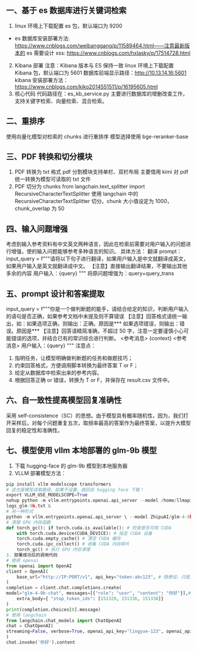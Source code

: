 ## 一、基于 es 数据库进行关键词检索
1. linux 环境上下载配置 es 包，默认端口为 9200
- es 数据库安装部署方法: https://www.cnblogs.com/weibanggang/p/11589464.html——注意最新版本的 
es 需要设计 xss: https://www.cnblogs.com/hxlasky/p/17514728.html
2. Kibana 部署
注意：Kibana 版本与 ES 保持一致
linux 环境上下载配置 Kibana 包，默认端口为 5601
数据库前端显示路径：http://10.13.14.16:5601
kibana 安装部署方法：https://www.cnblogs.com/kiko2014551511/p/16195605.html
3. 核心代码
代码路径在：es_kb_service.py
主要进行数据库的增删改查工作，支持关键字检索、向量检索、混合检索。
## 二、重排序
使用向量化模型对检索的 chunks 进行重排序
模型选择使用 bge-reranker-base
## 三、PDF 转换和切分模块
1. PDF 转换为 txt 格式
pdf 分割模块支持单栏、双栏布局
主要借用 kimi 对 pdf 统一转换为模型可读取的 txt 文件
2. PDF 切分为 chunks
from langchain.text_splitter import RecursiveCharacterTextSplitter
使用 langchain 中的 RecursiveCharacterTextSplitter 切分。chunk 大小值设定为 1000， chunk_overlap 为 50
## 四、输入问题增强
考虑到输入参考资料有中文英文两种语言，因此在检索前需要对用户输入的问题进行增强，使的输入问题能够参考多种语言的知识。
具体方法：
翻译 prompt：
input_query = f"""请将以下句子进行翻译，如果用户输入是中文就翻译成英文，如果用户输入是英文就翻译成中文。
【注意】直接输出翻译结果，不要输出其他多余的内容
用户输入：{query} """ 
将原问题增强为：query+query_trans
## 五、prompt 设计和答案提取
input_query = f"""你是一个做判断题的能手，请结合给定的知识，判断用户输入的语句是否正确，如果参考文档中未提及则不算错误
【注意】回答格式请统一输出，如：如果选项正确，则输出：正确。原因是*** 如果选项错误，则输出：错误。原因是*** 
【注意】回答请精简准确，不超过 50 字，注意一定要谨慎小心可能错误的选项，并结合已有的常识综合进行判断。
<参考消息>
{context}
<参考消息>
用户输入：{query} """ 注意点：
1. 指明任务，让模型明确做判断题的任务和做题技巧；
2. 约束回答格式，方便调用脚本转换为最终答案 T or F；
3. 给定从数据库中检索出来的参考内容。
4. 根据回答正确 or 错误，转换为 T or F，并保存在 result.csv 文件中。
## 六、自一致性提高模型回复准确性
采用 self-consistence（SC）的思想。由于模型具有概率随机性，因为，我们打开采样后，对每个问题重复五次，取频率最高的答案作为最终答案，以提升大模型回复的稳定性和准确性。
## 七、模型使用 vllm 本地部署的 glm-9b 模型
1. 下载 hugging-face 的 glm-9b 模型到本地服务器
2. VLLM 部署模型方法：
```python
pip install vllm modelscope transformers
# 这也是模型读取路径，如果不设置，就回去 hugging face 下载！
export VLLM_USE_MODELSCOPE=True
nohup python -m vllm.entrypoints.openai.api_server --model /home/llmapi/finreport_test/models/ZhipuAI/glm-4-9b-chat --served-model-name glm-4-9b-chat --max-model-len=32000 --trust-remote-code --tensor-parallel-size 4 --gpu-memory-utilization=0.5 --port=7863 >
logs_glm-9b.txt &
# 另一种形式
python -m vllm.entrypoints.openai.api_server \ --model ZhipuAI/glm-4-9b-chat \ --tokenizer ZhipuAI/glm-4-9b-chat \ --served-model-name glm-4-9b-chat \ --max-model-len 8192 \ --gpu-memory-utilization 1 \ --tensor-parallel-size 1 \ --max-parallel-loading-workers 2 \ --trust-remote-code \ --enforce-eager
# 清理 GPU 内存函数
def torch_gc(): if torch.cuda.is_available(): # 检查是否可用 CUDA
    with torch.cuda.device(CUDA_DEVICE): # 指定 CUDA 设备
    torch.cuda.empty_cache() # 清空 CUDA 缓存
    torch.cuda.ipc_collect() # 收集 CUDA 内存碎片
    torch_gc() # 执行 GPU 内存清理
3. 部署成功后的调用代码
# 使用 openai
from openai import OpenAI
client = OpenAI(
    base_url="http://IP:PORT/v1", api_key="token-abc123", # 随便设，只是为了通过接口参数校验
)
completion = client.chat.completions.create(
model="glm-4-9b-chat", messages=[{"role": "user", "content": "你好"}],# 设置额外参数
    extra_body={ "stop_token_ids": [151329, 151336, 151338]}
)
print(completion.choices[0].message)
# 使用 langchain
from langchain.chat_models import ChatOpenAI
chat = ChatOpenAI(
streaming=False, verbose=True, openai_api_key="lingyue-123", openai_api_base='http://IP:PORT/v1', model_name='glm-4-9b-chat', temperature=0.8, model_kwargs={"stop": ["<|endoftext|>", "<|user|>", "<|observation|>"], "extra_body": {"skip_special_tokens": False}}
)
chat.invoke('你好').content
```